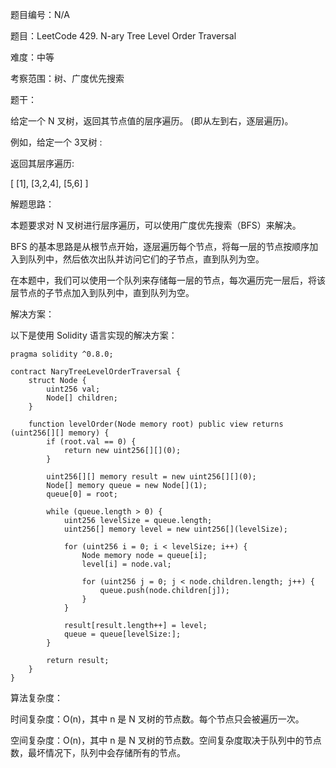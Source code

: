 题目编号：N/A

题目：LeetCode 429. N-ary Tree Level Order Traversal

难度：中等

考察范围：树、广度优先搜索

题干：

给定一个 N 叉树，返回其节点值的层序遍历。 (即从左到右，逐层遍历)。

例如，给定一个 3叉树 :

 

返回其层序遍历:

[
     [1],
     [3,2,4],
     [5,6]
]

解题思路：

本题要求对 N 叉树进行层序遍历，可以使用广度优先搜索（BFS）来解决。

BFS 的基本思路是从根节点开始，逐层遍历每个节点，将每一层的节点按顺序加入到队列中，然后依次出队并访问它们的子节点，直到队列为空。

在本题中，我们可以使用一个队列来存储每一层的节点，每次遍历完一层后，将该层节点的子节点加入到队列中，直到队列为空。

解决方案：

以下是使用 Solidity 语言实现的解决方案：

```solidity
pragma solidity ^0.8.0;

contract NaryTreeLevelOrderTraversal {
    struct Node {
        uint256 val;
        Node[] children;
    }

    function levelOrder(Node memory root) public view returns (uint256[][] memory) {
        if (root.val == 0) {
            return new uint256[][](0);
        }

        uint256[][] memory result = new uint256[][](0);
        Node[] memory queue = new Node[](1);
        queue[0] = root;

        while (queue.length > 0) {
            uint256 levelSize = queue.length;
            uint256[] memory level = new uint256[](levelSize);

            for (uint256 i = 0; i < levelSize; i++) {
                Node memory node = queue[i];
                level[i] = node.val;

                for (uint256 j = 0; j < node.children.length; j++) {
                    queue.push(node.children[j]);
                }
            }

            result[result.length++] = level;
            queue = queue[levelSize:];
        }

        return result;
    }
}
```

算法复杂度：

时间复杂度：O(n)，其中 n 是 N 叉树的节点数。每个节点只会被遍历一次。

空间复杂度：O(n)，其中 n 是 N 叉树的节点数。空间复杂度取决于队列中的节点数，最坏情况下，队列中会存储所有的节点。
